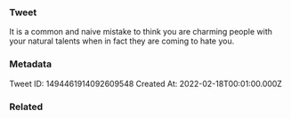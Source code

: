 ### Tweet
It is a common and naive mistake to think you are charming people with your natural talents when in fact they are coming to hate you.

### Metadata
Tweet ID: 1494461914092609548
Created At: 2022-02-18T00:01:00.000Z

### Related

